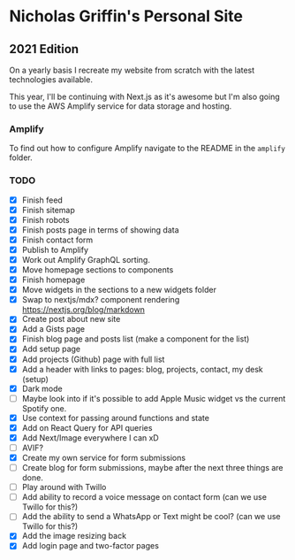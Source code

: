 # Nicholas Griffin's Personal Site

## 2021 Edition

On a yearly basis I recreate my website from scratch with the latest technologies available.

This year, I'll be continuing with Next.js as it's awesome but I'm also going to use the AWS Amplify service for data storage and hosting.

### Amplify

To find out how to configure Amplify navigate to the README in the `amplify` folder.

### TODO

- [x] Finish feed
- [x] Finish sitemap
- [x] Finish robots
- [x] Finish posts page in terms of showing data
- [x] Finish contact form
- [x] Publish to Amplify
- [x] Work out Amplify GraphQL sorting.
- [x] Move homepage sections to components
- [x] Finish homepage
- [x] Move widgets in the sections to a new widgets folder
- [x] Swap to nextjs/mdx? component rendering https://nextjs.org/blog/markdown
- [x] Create post about new site
- [x] Add a Gists page
- [x] Finish blog page and posts list (make a component for the list)
- [x] Add setup page
- [x] Add projects (Github) page with full list
- [x] Add a header with links to pages: blog, projects, contact, my desk (setup)
- [x] Dark mode
- [ ] Maybe look into if it's possible to add Apple Music widget vs the current Spotify one.
- [x] Use context for passing around functions and state
- [x] Add on React Query for API queries
- [x] Add Next/Image everywhere I can xD
- [ ] AVIF?
- [x] Create my own service for form submissions
- [ ] Create blog for form submissions, maybe after the next three things are done.
- [ ] Play around with Twillo
- [ ] Add ability to record a voice message on contact form (can we use Twillo for this?)
- [ ] Add the ability to send a WhatsApp or Text might be cool? (can we use Twillo for this?)
- [x] Add the image resizing back
- [x] Add login page and two-factor pages
